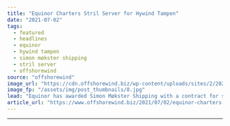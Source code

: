 ```yaml
---
title: "Equinor Charters Stril Server for Hywind Tampen"
date: "2021-07-02"
tags: 
  - featured
  - headlines
  - equinor
  - hywind tampen
  - simon møkster shipping
  - stril server
  - offshorewind
source: "offshorewind"
image_url: "https://cdn.offshorewind.biz/wp-content/uploads/sites/2/2021/07/02151502/Simon-Mokster-Shipping_Stril-Server.jpg"
image_fp: "/assets/img/post_thumbnails/8.jpg"
lead: "Equinor has awarded Simon Møkster Shipping with a contract for service operations vessel (SOV)"
article_url: "https://www.offshorewind.biz/2021/07/02/equinor-charters-stril-server-for-hywind-tampen/"
---
```


---
